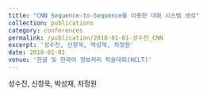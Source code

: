 ```yaml
---
title: "CNN Sequence-to-Sequence를 이용한 대화 시스템 생성"
collection: publications
category: conferences
permalink: /publication/2018-01-01-성수진_CNN
excerpt: '성수진, 신창욱, 박성재, 차정원'
date: 2018-01-01
venue: '한글 및 한국어 정보처리 학술대회(HCLT)'
---
```

성수진, 신창욱, 박성재, 차정원
